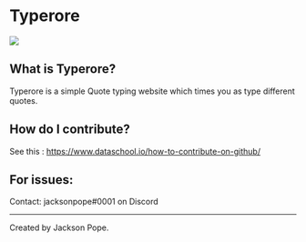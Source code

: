 # Typerore
![](https://i.imgur.com/bK0OzQc.png)

## What is Typerore?

Typerore is a simple Quote typing website which times you as type different quotes.

## How do I contribute?

See this : https://www.dataschool.io/how-to-contribute-on-github/

## For issues:

Contact: jacksonpope#0001 on Discord
<hr>
Created by Jackson Pope.
